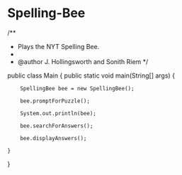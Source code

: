 # Spelling-Bee
/**
 * Plays the NYT Spelling Bee.
 *
 * @author J. Hollingsworth and Sonith Riem
 */

public class Main {
    public static void main(String[] args) {

        SpellingBee bee = new SpellingBee();

        bee.promptForPuzzle();

        System.out.println(bee);

        bee.searchForAnswers();

        bee.displayAnswers();

    }

}
